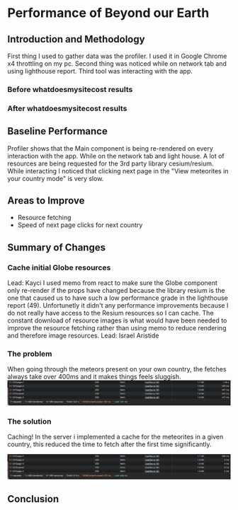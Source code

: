 # Performance of Beyond our Earth

## Introduction and Methodology
<!-- Briefly state how you gathered data about app performance, and in what environment 
(which browsers, what browser versions, what kind of device, OS,
width and height of viewport as reported in the console with `window.screen) -->

First thing I used to gather data was the profiler. I used it in Google Chrome x4 throttling on my pc.
Second thing was noticed while on network tab and using lighthouse report.
Third tool was interacting with the app.

<!-- Also report overall impact on whatdoesmysitecost results before and after all your changes -->
### Before whatdoesmysitecost results

### After whatdoesmysitecost results

## Baseline Performance

<!-- Summarize initial results for each tool that you used. Did the tools
detect all the performance issues you see as a user? -->
Profiler shows that the Main component is being re-rendered on every interaction with the app.
While on the network tab and light house. A lot of resources are being requested for the 3rd party library cesium/resium.
While interacting I noticed that clicking next page in the "View meteorites in your country mode" is very slow.

## Areas to Improve
- Resource fetching
- Speed of next page clicks for next country

## Summary of Changes 

<!-- Briefly describe each change and the impact it had one performance (be specific). If there
was no performance improvement, explain why that might be the case -->

### Cache initial Globe resources

Lead: Kayci
I used memo from react to make sure the Globe component only re-render if the props have changed because the library resium
is the one that caused us to have such a low performance grade in the lighthouse report (49). Unfortunetly it didn't any performance improvements 
because I do not really have access to the Resium resources so I can cache. The constant download of resource images is what would have been needed to improve the resource fetching rather than using memo to reduce rendering and therefore image resources.
Lead: Israel Aristide

### The problem
When going through the meteors present on your own country, the fetches always take over 400ms and it makes things feels sluggish. 
![before](./img/prob1before.png)

### The solution
Caching! In the server i implemented a cache for the meteorites in a given country, this reduced the time to fetch after the first time significantly.

![after](./img/prob1after.png)

## Conclusion

<!-- Summarize which changes had the greatest impact, note any surprising results and list 2-3 main 
things you learned from this experience. -->